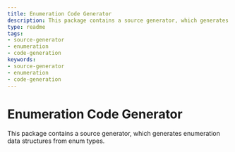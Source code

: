 ```yaml
---
title: Enumeration Code Generator
description: This package contains a source generator, which generates enumeration data structures from enum types.
type: readme
tags:
- source-generator
- enumeration
- code-generation
keywords:
- source-generator
- enumeration
- code-generation
---
```


# Enumeration Code Generator

This package contains a source generator, which generates enumeration data structures from enum types.
